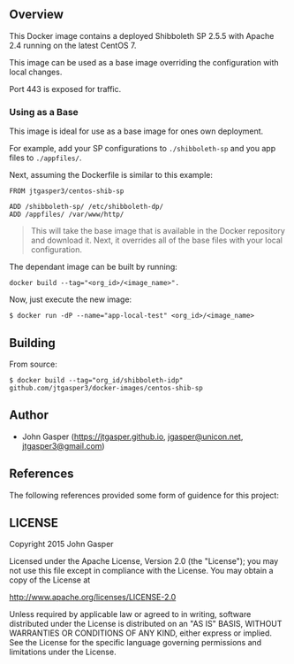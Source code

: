 ## Overview
This Docker image contains a deployed Shibboleth SP 2.5.5 with Apache 2.4 running on the latest CentOS 7.

This image can be used as a base image overriding the configuration with local changes.

Port 443 is exposed for traffic.

### Using as a Base
This image is ideal for use as a base image for ones own deployment. 

For example, add your SP configurations to `./shibboleth-sp` and you app files to `./appfiles/`.

Next, assuming the Dockerfile is similar to this example:

```
FROM jtgasper3/centos-shib-sp

ADD /shibboleth-sp/ /etc/shibboleth-dp/
ADD /appfiles/ /var/www/http/ 
```

> This will take the base image that is available in the Docker repository and download it. Next, it overrides all of the base files with your local configuration.

The dependant image can be built by running:

```
docker build --tag="<org_id>/<image_name>".
```

Now, just execute the new image:

```
$ docker run -dP --name="app-local-test" <org_id>/<image_name> 
```

## Building

From source:

```
$ docker build --tag="org_id/shibboleth-idp" github.com/jtgasper3/docker-images/centos-shib-sp
```

## Author

  * John Gasper (<https://jtgasper.github.io>, <jgasper@unicon.net>, <jtgasper3@gmail.com>)

## References
The following references provided some form of guidence for this project:


## LICENSE

Copyright 2015 John Gasper

Licensed under the Apache License, Version 2.0 (the "License");
you may not use this file except in compliance with the License.
You may obtain a copy of the License at

  http://www.apache.org/licenses/LICENSE-2.0

Unless required by applicable law or agreed to in writing, software
distributed under the License is distributed on an "AS IS" BASIS,
WITHOUT WARRANTIES OR CONDITIONS OF ANY KIND, either express or implied.
See the License for the specific language governing permissions and
limitations under the License.